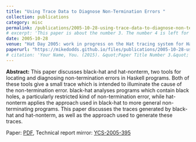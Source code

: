 ```yaml
---
title: "Using Trace Data to Diagnose Non-Termination Errors "
collection: publications
category: misc
permalink: /publications/2005-10-28-using-trace-data-to-diagnose-non-termination-errors
# excerpt: 'This paper is about the number 3. The number 4 is left for future work.'
date: 2005-10-28
venue: "Hat Day 2005: work in progress on the Hat tracing system for Haskell (Technical Report YCS-2005-395)"
paperurl: "https://mikedodds.github.io/files/publications/2005-10-28-using-trace-data-to-diagnose-non-termination-errors.pdf"
# citation: 'Your Name, You. (2015). &quot;Paper Title Number 3.&quot; <i>Journal 1</i>. 1(3).'
---
```


**Abstract:** This paper discusses black-hat and hat-nonterm, two tools for
locating and diagnosing non-termination errors in Haskell programs. Both of
these tools give a small trace which is intended to illuminate the cause of the
non-termination error. black-hat analyses programs which contain black holes,
a particularly restricted kind of non-termination error, while hat-nonterm
applies the approach used in black-hat to more general non-terminating
programs. This paper discusses the traces generated by black-hat and
hat-nonterm, as well as the approach used to generate these traces.

Paper: [PDF](https://mikedodds.github.io/files/publications/2005-10-28-using-trace-data-to-diagnose-non-termination-errors.pdf), Technical report mirror: [YCS-2005-395](https://mikedodds.github.io/files/misc/2005-10-28-YCS-2005-395-hatday.pdf)